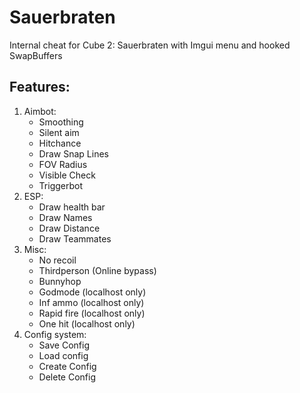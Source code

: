 # Sauerbraten
Internal cheat for Cube 2: Sauerbraten with Imgui menu and hooked SwapBuffers

## Features:
1. Aimbot:
   - Smoothing
   - Silent aim
   - Hitchance
   - Draw Snap Lines
   - FOV Radius
   - Visible Check
   - Triggerbot
2. ESP:
   - Draw health bar
   - Draw Names
   - Draw Distance
   - Draw Teammates
3. Misc:
   - No recoil
   - Thirdperson (Online bypass)
   - Bunnyhop
   - Godmode (localhost only)
   - Inf ammo (localhost only)
   - Rapid fire (localhost only)
   - One hit (localhost only)
4. Config system:
   - Save Config
   - Load config
   - Create Config
   - Delete Config
